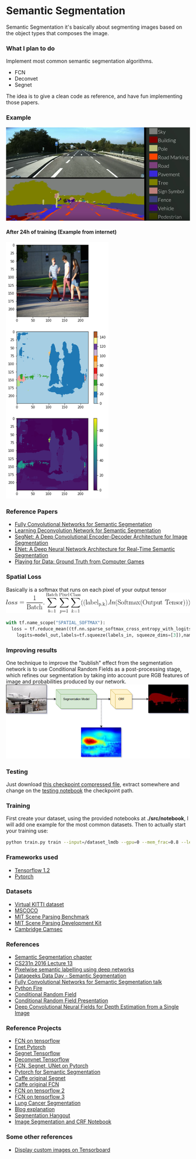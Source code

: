 # Semantic Segmentation
Semantic Segmentation it's basically about segmenting images based on the object types that composes the image.

### What I plan to do
Implement most common semantic segmentation algorithms. 
* FCN
* Deconvet
* Segnet

The idea is to give a clean code as reference, and have fun implementing those papers.

### Example
![](docs/imgs/SemanticSegmentation.png)
#### After 24h of training (Example from internet)
![](docs/imgs/Result2Days.png)

### Reference Papers
* [Fully Convolutional Networks for Semantic Segmentation](https://arxiv.org/pdf/1411.4038.pdf)
* [Learning Deconvolution Network for Semantic Segmentation](https://arxiv.org/pdf/1505.04366.pdf)
* [SegNet: A Deep Convolutional
Encoder-Decoder Architecture for Image
Segmentation](https://arxiv.org/pdf/1511.00561.pdf)
* [ENet: A Deep Neural Network Architecture for
Real-Time Semantic Segmentation](https://arxiv.org/pdf/1606.02147.pdf)
* [Playing for Data: Ground Truth from Computer Games](https://arxiv.org/pdf/1608.02192.pdf)

### Spatial Loss
Basically is a softmax that runs on each pixel of your output tensor
![](docs/imgs/SpatialLoss.gif)
```python
with tf.name_scope("SPATIAL_SOFTMAX"):
  loss = tf.reduce_mean((tf.nn.sparse_softmax_cross_entropy_with_logits(
    logits=model_out,labels=tf.squeeze(labels_in, squeeze_dims=[3]),name="spatial_softmax")))
```

### Improving results
One technique to improve the "bublish" effect from the segmentation network is to use Conditional Random Fields as a post-processing stage, which refines our segmentation by taking into account pure RGB features of image and probabilities produced by our network.
![](docs/imgs/ImprovePerf.png)

### Testing
Just download [this checkpoint compressed file](https://drive.google.com/open?id=0B2RH2qnlKMlEeTBmQnQ2RHVOaEU), extract somewhere and change on the [testing notebook](https://github.com/leonardoaraujosantos/LearnSegmentation/blob/master/src/notebooks/Tensorflow_Segmentation.ipynb) the checkpoint path.

### Training
First create your dataset, using the provided notebooks at __./src/notebook__, I will add one example for the most common datasets. Then to actually start your training use:

```bash
python train.py train --input=/dataset_lmdb --gpu=0 --mem_frac=0.8 --learning_rate_init=0.001
```

### Frameworks used
* [Tensorflow 1.2](https://www.tensorflow.org/)
* [Pytorch](http://pytorch.org/)

### Datasets
* [Virtual KITTI dataset](http://www.xrce.xerox.com/Our-Research/Computer-Vision/Proxy-Virtual-Worlds)
* [MSCOCO](http://mscoco.org/home/)
* [MIT Scene Parsing Benchmark](http://sceneparsing.csail.mit.edu/)
* [MIT Scene Parsing Development Kit](https://github.com/CSAILVision/sceneparsing)
* [Cambridge Camsec](http://mi.eng.cam.ac.uk/research/projects/VideoRec/CamSeq01/)

### References
* [Semantic Segmentation chapter](https://leonardoaraujosantos.gitbooks.io/artificial-inteligence/content/image_segmentation.html)
* [CS231n 2016 Lecture 13](https://www.youtube.com/watch?v=ByjaPdWXKJ4)
* [Pixelwise semantic labelling using deep networks](https://www.youtube.com/watch?v=1oXjVyrIaxg)
* [Datageeks Data Day - Semantic Segmentation](https://www.youtube.com/watch?v=kgXc-XTyu-w)
* [Fully Convolutional Networks for Semantic Segmentation talk](http://techtalks.tv/talks/fully-convolutional-networks-for-semantic-segmentation/61606/)
* [Python Fire](https://github.com/google/python-fire/blob/master/doc/guide.md)
* [Conditional Random Field](https://en.wikipedia.org/wiki/Conditional_random_field)
* [Conditional Random Field Presentation](http://www.robots.ox.ac.uk/~davidc/pubs/crfs_jan2015.pdf)
* [Deep Convolutional Neural Fields for Depth Estimation from a Single Image](http://www.cv-foundation.org/openaccess/content_cvpr_2015/papers/Liu_Deep_Convolutional_Neural_2015_CVPR_paper.pdf)

### Reference Projects
* [FCN on tensorflow](https://github.com/shekkizh/FCN.tensorflow)
* [Enet Pytorch](https://gist.github.com/ndronen/19154831c2049a69e8d53dea8cf3e744)
* [Segnet Tensorflow](https://github.com/andreaazzini/segnet)
* [Deconvnet Tensorflow](https://github.com/fabianbormann/Tensorflow-DeconvNet-Segmentation)
* [FCN, Segnet, UNet on Pytorch](https://github.com/bodokaiser/piwise)
* [Pytorch for Semantic Segmentation](https://github.com/ycszen/pytorch-ss)
* [Caffe original Segnet](https://github.com/alexgkendall/caffe-segnet)
* [Caffe original FCN](https://github.com/shelhamer/fcn.berkeleyvision.org)
* [FCN on tensorflow 2](https://github.com/xiaofanglegoc/tensorflow-fcn)
* [FCN on tensorflow 3](https://github.com/MarvinTeichmann/tensorflow-fcn)
* [Lung Cancer Segmentation](https://github.com/topcoderinc/Harvard-HMS-LC-MM1-Public)
* [Blog explanation](http://warmspringwinds.github.io/tensorflow/tf-slim/2017/01/23/fully-convolutional-networks-(fcns)-for-image-segmentation/)
* [Segmentation Hangout](https://github.com/handong1587/handong1587.github.io/blob/master/_posts/deep_learning/2015-10-09-segmentation.md)
* [Image Segmentation and CRF Notebook](https://github.com/warmspringwinds/tensorflow_notes/blob/master/image_segmentation_conditional_random_fields.ipynb)

### Some other references
* [Display custom images on Tensorboard](https://stackoverflow.com/questions/38543850/tensorflow-how-to-display-custom-images-in-tensorboard-e-g-matplotlib-plots)
